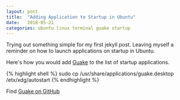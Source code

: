 ```yaml
---
layout: post
title:  "Adding Application to Startup in Ubuntu"
date:   2018-05-21
categories: ubuntu linux terminal guake startup
---
```

Trying out something simple for my first jekyll post.  Leaving myself a reminder on how to launch applications on startup in Ubuntu.

Here's how you would add [Guake](http://www.guake-project.org) to the list of startup applications.

{% highlight shell %}
sudo cp /usr/share/applications/guake.desktop /etx/xdg/autostart
{% endhighlight %}

Find [Guake on GitHub](http://github.com/guake/guake)
